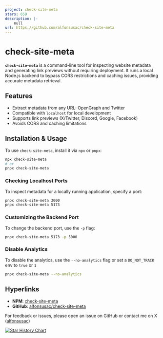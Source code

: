 ```yaml
---
project: check-site-meta
stars: 659
description: |-
    null
url: https://github.com/alfonsusac/check-site-meta
---
```


# check-site-meta

**`check-site-meta`** is a command-line tool for inspecting website metadata and generating link previews without requiring deployment. It runs a local Node.js backend to bypass CORS restrictions and caching issues, providing accurate metadata retrieval.

## Features

- Extract metadata from any URL: OpenGraph and Twitter
- Compatible with `localhost` for local development
- Supports link previews (X/Twitter, Discord, Google, Facebook)
- Avoids CORS and caching limitations

## Installation & Usage

To use `check-site-meta`, install it via `npx` or `pnpx`:

```sh
npx check-site-meta
# or
pnpx check-site-meta
```

### Checking Localhost Ports

To inspect metadata for a locally running application, specify a port:

```sh
pnpx check-site-meta 3000
pnpx check-site-meta 5173
```

### Customizing the Backend Port

To change the backend port, use the `-p` flag:

```sh
pnpx check-site-meta 5173 -p 5000
```

### Disable Analytics

To disable the analytics, use the `--no-analytics` flag or set a `DO_NOT_TRACK` env to `true` or `1`

```sh
pnpx check-site-meta --no-analytics
```

## Hyperlinks

- **NPM**: [check-site-meta](https://www.npmjs.com/package/check-site-meta)
- **GitHub**: [alfonsusac/check-site-meta](https://github.com/alfonsusac/check-site-meta)

For feedback or issues, please open an issue on GitHub or contact me on X ([alfonsusac](https://x.com/alfonsusac))

<a href="https://www.star-history.com/#alfonsusac/check-site-meta&Date">
 <picture>
   <source media="(prefers-color-scheme: dark)" srcset="https://api.star-history.com/svg?repos=alfonsusac/check-site-meta&type=Date&theme=dark" />
   <source media="(prefers-color-scheme: light)" srcset="https://api.star-history.com/svg?repos=alfonsusac/check-site-meta&type=Date" />
   <img alt="Star History Chart" src="https://api.star-history.com/svg?repos=alfonsusac/check-site-meta&type=Date" />
 </picture>
</a>

